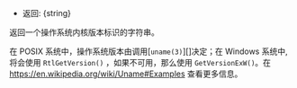 <!-- YAML
added: v13.11.0
-->

* 返回: {string}

返回一个操作系统内核版本标识的字符串。

在 POSIX 系统中，操作系统版本由调用[`uname(3)`][]决定；在 Windows 系统中, 将会使用 `RtlGetVersion()` ，如果不可用，那么使用 `GetVersionExW()`。在 https://en.wikipedia.org/wiki/Uname#Examples 查看更多信息。

